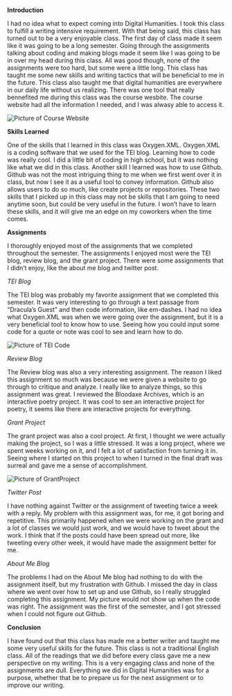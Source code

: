 **Introduction**

I had no idea what to expect coming into Digital Humanities. I took this class to fulfill a writing intensive requirement. With that being said, this class has turned out to be a very enjoyable class. The first day of class made it seem like it was going to be a long semester. Going through the assignments talking about coding and making blogs made it seem like I was going to be in over my head during this class. All was good though, none of the assignments were too hard, but some were a little long. This class has taught me some new skills and writing tactics that will be beneficial to me in the future. This class also taught me that digital humanities are everywhere in our daily life without us realizing. There was one tool that really bennefited me during this class was the course wesbite. The course website had all the information I needed, and I was alwasy able to access it. 

 
![Picture of Course Website](https://chrisgarbarini.github.io/Chris-Garbarini/images/CourseWebsite.jpg)

  
**Skills Learned**

One of the skills that I learned in this class was Oxygen.XML. Oxygen.XML is a coding software that we used for the TEI blog. Learning how to code was really cool. I did a little bit of coding in high school, but it was nothing like what we did in this class. Another skill I learned was how to use Github. Github was not the most intriguing thing to me when we first went over it in class, but now I see it as a useful tool to convey information. Github also allows users to do so much, like create projects or repositories. These two skills that I picked up in this class may not be skills that I am going to need anytime soon, but could be very useful in the future. I won’t have to learn these skills, and it will give me an edge on my coworkers when the time comes.

**Assignments**

I thoroughly enjoyed most of the assignments that we completed throughout the semester. The assignments I enjoyed most were the TEI blog, review blog, and the grant project. There were some assignments that I didn’t enjoy, like the about me blog and twitter post. 

_TEI Blog_ 

The TEI blog was probably my favorite assignment that we completed this semester. It was very interesting to go through a text passage from “Dracula’s Guest” and then code information, like em-dashes. I had no idea what Oxygen.XML was when we were going over the assignment, but it is a very beneficial tool to know how to use. Seeing how you could input some code for a quote or note was cool to see and learn how to do.

![Picture of TEI Code](https://chrisgarbarini.github.io/Chris-Garbarini/images/TEICode.jpg)

_Review Blog_

The Review blog was also a very interesting assignment. The reason I liked this assignment so much was because we were given a website to go through to critique and analyze. I really like to analyze things, so this assignment was great. I reviewed the Bloodaxe Archives, which is an interactive poetry project. It was cool to see an interactive project for poetry, it seems like there are interactive projects for everything.

_Grant Project_

The grant project was also a cool project. At first, I thought we were actually making the project, so I was a little stressed. It was a long project, where we spent weeks working on it, and I felt a lot of satisfaction from turning it in. Seeing where I started on this project to when I turned in the final draft was surreal and gave me a sense of accomplishment.

![Picture of GrantProject](https://chrisgarbarini.github.io/Chris-Garbarini/images/GrantProject.jpg)

_Twitter Post_

I have nothing against Twitter or the assignment of tweeting twice a week with a reply. My problem with this assignment was, for me, it got boring and repetitive. This primarily happened when we were working on the grant and a lot of classes we would just work, and we would have to tweet about the work. I think that if the posts could have been spread out more, like tweeting every other week, it would have made the assignment better for me.

_About Me Blog_

The problems I had on the About Me blog had nothing to do with the assignment itself, but my frustration with Github. I missed the day in class where we went over how to set up and use Github, so I really struggled completing this assignment. My picture would not show up when the code was right. The assignment was the first of the semester, and I got stressed when I could not figure out Github. 

**Conclusion**

I have found out that this class has made me a better writer and taught me some very useful skills for the future. This class is not a traditional English class. All of the readings that we did before every class gave me a new perspective on my writing. This is a very engaging class and none of the assignments are dull. Everything we did in Digital Humanities was for a purpose, whether that be to prepare us for the next assignment or to improve our writing. 


